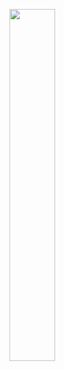 <a href="https://discord.com/users/1016838891485007943"><picture>
<source media="(prefers-color-scheme: dark)" srcset="https://lanyard-profile-readme.vercel.app/api/1016838891485007943?bg=0D1117">
<img align="center" width="40%" src="https://lanyard-profile-readme.vercel.app/api/1016838891485007943">
</picture></a>

